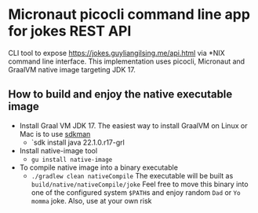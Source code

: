 # Micronaut picocli command line app for jokes REST API

CLI tool to expose https://jokes.guyliangilsing.me/api.html via *NIX command line interface. This implementation uses picocli,
Micronaut and GraalVM native image targeting JDK 17.

## How to build and enjoy the native executable image

- Install Graal VM JDK 17. The easiest way to install GraalVM on Linux or Mac is to use [sdkman](https://sdkman.io/)
  - `sdk install java 22.1.0.r17-grl
- Install native-image tool
  - `gu install native-image`
- To compile native image into a binary executable
  - `./gradlew clean nativeCompile` The executable will be built as `build/native/nativeCompile/joke`
  Feel free to move this binary into one of the configured system `$PATH`s and enjoy random `Dad` or `Yo momma` joke. Also, use at your own risk




